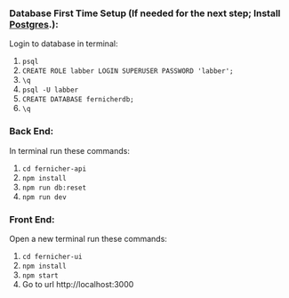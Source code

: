 ### Database First Time Setup (If needed for the next step; Install [Postgres](https://www.postgresql.org/).):

Login to database in terminal:

1. `psql`
2. `CREATE ROLE labber LOGIN SUPERUSER PASSWORD 'labber';`
3. `\q`
4. `psql -U labber`
5. `CREATE DATABASE fernicherdb;`
6. `\q`

### Back End:

In terminal run these commands:

1. `cd fernicher-api`
2. `npm install`
3. `npm run db:reset`
4. `npm run dev`

### Front End:

Open a new terminal run these commands:

1. `cd fernicher-ui`
2. `npm install`
3. `npm start`
4. Go to url http://localhost:3000
